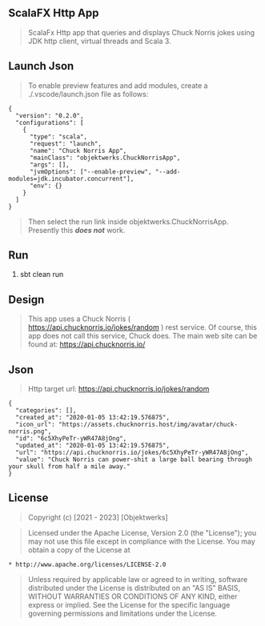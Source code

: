 ScalaFX Http App
----------------
>ScalaFx Http app that queries and displays Chuck Norris jokes using JDK http client, virtual threads and Scala 3.

Launch Json
-----------
>To enable preview features and add modules, create a ./.vscode/launch.json file as follows:
```
{
  "version": "0.2.0",
  "configurations": [
    {
      "type": "scala",
      "request": "launch",
      "name": "Chuck Norris App",
      "mainClass": "objektwerks.ChuckNorrisApp",
      "args": [],
      "jvmOptions": ["--enable-preview", "--add-modules=jdk.incubator.concurrent"],
      "env": {}
    }
  ]
}
```
>Then select the run link inside objektwerks.ChuckNorrisApp. Presently this ***does not*** work.

Run
---
1. sbt clean run

Design
------
>This app uses a Chuck Norris ( https://api.chucknorris.io/jokes/random ) rest service. Of course, this
>app does not call this service, Chuck does. The main web site can be found at: https://api.chucknorris.io/

Json
----
>Http target url: https://api.chucknorris.io/jokes/random
```
{
  "categories": [],
  "created_at": "2020-01-05 13:42:19.576875",
  "icon_url": "https://assets.chucknorris.host/img/avatar/chuck-norris.png",
  "id": "6c5XhyPeTr-yWR47A8jOng",
  "updated_at": "2020-01-05 13:42:19.576875",
  "url": "https://api.chucknorris.io/jokes/6c5XhyPeTr-yWR47A8jOng",
  "value": "Chuck Norris can power-shit a large ball bearing through your skull from half a mile away."
}
```

License
-------
>Copyright (c) [2021 - 2023] [Objektwerks]

>Licensed under the Apache License, Version 2.0 (the "License");
you may not use this file except in compliance with the License.
You may obtain a copy of the License at

    * http://www.apache.org/licenses/LICENSE-2.0

>Unless required by applicable law or agreed to in writing, software
distributed under the License is distributed on an "AS IS" BASIS,
WITHOUT WARRANTIES OR CONDITIONS OF ANY KIND, either express or implied.
See the License for the specific language governing permissions and
limitations under the License.
